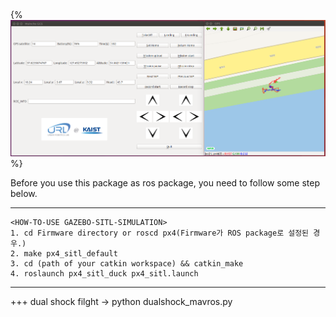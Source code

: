 ## 

{%![ui](./img/ui.png)%}

Before you use this package as ros package, you need to follow some step below.

***
	<HOW-TO-USE GAZEBO-SITL-SIMULATION>
	1. cd Firmware directory or roscd px4(Firmware가 ROS package로 설정된 경우.)
	2. make px4_sitl_default
	3. cd (path of your catkin workspace) && catkin_make
	4. roslaunch px4_sitl_duck px4_sitl.launch

***

+++ dual shock filght -> python dualshock_mavros.py

